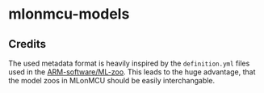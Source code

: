 # mlonmcu-models

## Credits

The used metadata format is heavily inspired by the `definition.yml` files used in the [ARM-software/ML-zoo](https://github.com/ARM-software/ML-zoo).
This leads to the huge advantage, that the model zoos in MLonMCU should be easily interchangable.

